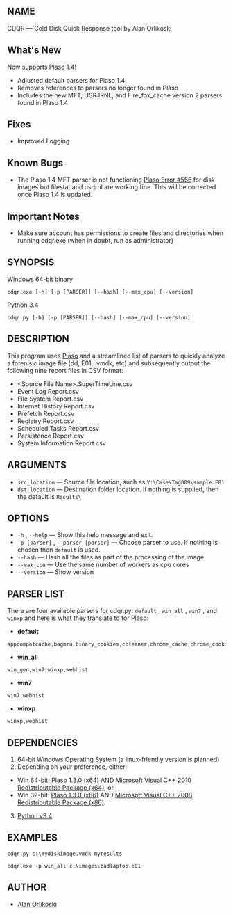 ## NAME

CDQR — Cold Disk Quick Response tool by Alan Orlikoski

## What's New
Now supports Plaso 1.4!
* Adjusted default parsers for Plaso 1.4
* Removes references to parsers no longer found in Plaso
* Includes the new MFT, USRJRNL, and Fire_fox_cache version 2 parsers found in Plaso 1.4

## Fixes
* Improved Logging

## Known Bugs
* The Plaso 1.4 MFT parser is not functioning [Plaso Error #556](https://github.com/log2timeline/plaso/issues/556) for disk images but filestat and usrjrnl are working fine.  This will be corrected once Plaso 1.4 is updated.

## Important Notes
* Make sure account has permissions to create files and directories when running cdqr.exe (when in doubt, run as administrator)

## SYNOPSIS

Windows 64-bit binary
```
cdqr.exe [-h] [-p [PARSER]] [--hash] [--max_cpu] [--version]
```
Python 3.4
```
cdqr.py [-h] [-p [PARSER]] [--hash] [--max_cpu] [--version]  
```

## DESCRIPTION

This program uses [Plaso](https://github.com/log2timeline/plaso/wiki) and a streamlined list of parsers to quickly analyze a forenisic image file (dd, E01, .vmdk, etc) and subsequently output the following nine report files in CSV format:
* \<Source File Name\>.SuperTimeLine.csv
* Event Log Report.csv
* File System Report.csv
* Internet History Report.csv
* Prefetch Report.csv
* Registry Report.csv
* Scheduled Tasks Report.csv
* Persistence Report.csv
* System Information Report.csv

## ARGUMENTS
* `src_location` — Source file location, such as `Y:\Case\Tag009\sample.E01`
* `dst_location` — Destination folder location. If nothing is supplied, then the default is `Results\`


## OPTIONS

* `-h` , `--help` — Show this help message and exit.
* `-p [parser]` , `--parser [parser]` — Choose parser to use. If nothing is chosen then `default` is used.
* `--hash` — Hash all the files as part of the processing of the image.
* `--max_cpu` — Use the same number of workers as cpu cores
* `--version` — Show version

## PARSER LIST

There are four available parsers for cdqr.py: `default` , `win_all` , `win7` , and `winxp` and here is what they translate to for Plaso:
* **default**
```
appcompatcache,bagmru,binary_cookies,ccleaner,chrome_cache,chrome_cookies,chrome_extension_activity,chrome_history,chrome_preferences,explorer_mountpoints2,explorer_programscache,filestat,firefox_cache,firefox_cache2,firefox_cookies,firefox_downloads,firefox_history,google_drive,java_idx,mft,microsoft_office_mru,microsoft_outlook_mru,mrulist_shell_item_list,mrulist_string,mrulistex_shell_item_list,mrulistex_string,mrulistex_string_and_shell_item,mrulistex_string_and_shell_item_list,msie_zone,msiecf,mstsc_rdp,mstsc_rdp_mru,opera_global,opera_typed_history,prefetch,recycle_bin,recycle_bin_info2,rplog,safari_history,symantec_scanlog,userassist,usnjrnl,windows_boot_execute,windows_boot_verify,windows_run,windows_sam_users,windows_services,windows_shutdown,windows_task_cache,windows_timezone,windows_typed_urls,windows_usb_devices,windows_usbstor_devices,windows_version,winevt,winevtx,winfirewall,winiis,winjob,winrar_mru,winreg,winreg_default
```
* **win_all**
```
win_gen,win7,winxp,webhist
```
* **win7**
```
win7,webhist
```
* **winxp**
```
winxp,webhist
```


## DEPENDENCIES

1. 64-bit Windows Operating System (a linux-friendly version is planned)
2. Depending on your preference, either:
  * Win 64-bit: [Plaso 1.3.0 (x64)](https://e366e647f8637dd31e0a13f75e5469341a9ab0ee.googledrive.com/host/0B30H7z4S52FleW5vUHBnblJfcjg/1.4.0/plaso-1.4.0-win-amd64-vs2010.zip) AND [Microsoft Visual C++ 2010 Redistributable Package (x64)](https://www.microsoft.com/en-us/download/details.aspx?id=14632), or
  * Win 32-bit: [Plaso 1.3.0 (x86)](https://e366e647f8637dd31e0a13f75e5469341a9ab0ee.googledrive.com/host/0B30H7z4S52FleW5vUHBnblJfcjg/1.4.0/plaso-1.4.0-win32-vs2008.zip) AND [Microsoft Visual C++ 2008 Redistributable Package (x86)](https://www.microsoft.com/en-us/download/details.aspx?id=29)
3. [Python v3.4](https://www.python.org/downloads/release/python-340/)

## EXAMPLES

```
cdqr.py c:\mydiskimage.vmdk myresults
```
```
cdqr.exe -p win_all c:\images\badlaptop.e01
```

## AUTHOR

* [Alan Orlikoski](https://github.com/rough007)